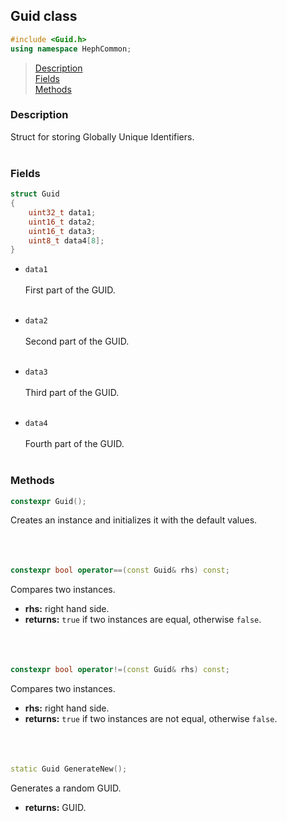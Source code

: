 ## Guid class
```c++
#include <Guid.h>
using namespace HephCommon;
```

> [Description](#description)<br>
[Fields](#fields)<br>
[Methods](#methods)



### Description
Struct for storing Globally Unique Identifiers.
<br><br>



### Fields

```c++
struct Guid
{
	uint32_t data1;
	uint16_t data2;
	uint16_t data3;
	uint8_t data4[8];
}
```

- ``data1``
<br><br>
First part of the GUID.
<br><br>

- ``data2``
<br><br>
Second part of the GUID.
<br><br>

- ``data3``
<br><br>
Third part of the GUID.
<br><br>

- ``data4``
<br><br>
Fourth part of the GUID.
<br><br>



### Methods

```c++
constexpr Guid();
```
Creates an instance and initializes it with the default values.
<br><br><br><br>

```c++
constexpr bool operator==(const Guid& rhs) const;
```
Compares two instances.
- **rhs:** right hand side.
- **returns:** ``true`` if two instances are equal, otherwise ``false``.
<br><br><br><br>

```c++
constexpr bool operator!=(const Guid& rhs) const;
```
Compares two instances.
- **rhs:** right hand side.
- **returns:** ``true`` if two instances are not equal, otherwise ``false``.
<br><br><br><br>

```c++
static Guid GenerateNew();
```
Generates a random GUID.
- **returns:** GUID.



